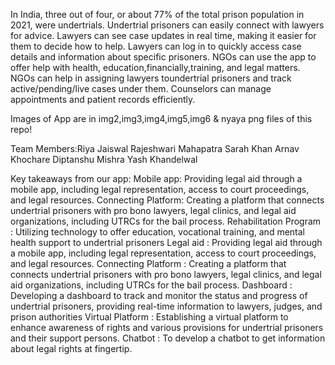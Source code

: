 In India, three out of four, or about 77% of the total prison population in 2021, were undertrials.
Undertrial prisoners can easily  connect with lawyers for advice.
Lawyers can see case updates in real time, making it easier for them to decide how to help.
Lawyers can log in to quickly access case details and information about specific prisoners.
NGOs can use the app to offer help with health, education,financially,training, and legal matters.
NGOs can help in assigning lawyers toundertrial prisoners and track active/pending/live cases under them.
Counselors can manage appointments and patient records efficiently.

Images of App are in img2,img3,img4,img5,img6 & nyaya png files of this repo!


Team Members:Riya Jaiswal
Rajeshwari Mahapatra
Sarah Khan
Arnav Khochare
Diptanshu Mishra
Yash Khandelwal

Key takeaways from our app:
Mobile app: Providing legal aid through a mobile app, including legal representation, access to court proceedings, and legal resources.
Connecting Platform: Creating a platform that connects undertrial prisoners with pro bono lawyers, legal clinics, and legal aid organizations, including UTRCs  for the bail process.
Rehabilitation Program : Utilizing technology to offer education, vocational training, and mental health support to undertrial prisoners
Legal aid : Providing legal aid through a mobile app, including legal representation, access to court proceedings, and legal resources.
Connecting Platform : Creating a platform that connects undertrial prisoners with pro bono lawyers, legal clinics, and legal aid organizations, including UTRCs  for the bail process.
Dashboard : Developing a dashboard to track and monitor the status and progress of undertrial prisoners, providing real-time information to lawyers, judges, and prison authorities
Virtual Platform : Establishing a virtual platform to enhance awareness of rights and various provisions for undertrial prisoners and their support persons.
Chatbot : To develop a chatbot to get information about legal rights at fingertip.
